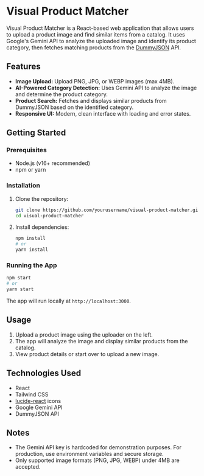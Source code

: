 # Visual Product Matcher

Visual Product Matcher is a React-based web application that allows users to upload a product image and find similar items from a catalog. It uses Google's Gemini API to analyze the uploaded image and identify its product category, then fetches matching products from the [DummyJSON](https://dummyjson.com/) API.

## Features

- **Image Upload:** Upload PNG, JPG, or WEBP images (max 4MB).
- **AI-Powered Category Detection:** Uses Gemini API to analyze the image and determine the product category.
- **Product Search:** Fetches and displays similar products from DummyJSON based on the identified category.
- **Responsive UI:** Modern, clean interface with loading and error states.

## Getting Started

### Prerequisites

- Node.js (v16+ recommended)
- npm or yarn

### Installation

1. Clone the repository:
   ```bash
   git clone https://github.com/yourusername/visual-product-matcher.git
   cd visual-product-matcher
   ```

2. Install dependencies:
   ```bash
   npm install
   # or
   yarn install
   ```

### Running the App

```bash
npm start
# or
yarn start
```

The app will run locally at `http://localhost:3000`.

## Usage

1. Upload a product image using the uploader on the left.
2. The app will analyze the image and display similar products from the catalog.
3. View product details or start over to upload a new image.

## Technologies Used

- React
- Tailwind CSS
- [lucide-react](https://lucide.dev/) icons
- Google Gemini API
- DummyJSON API

## Notes

- The Gemini API key is hardcoded for demonstration purposes. For production, use environment variables and secure storage.
- Only supported image formats (PNG, JPG, WEBP) under 4MB are accepted.


